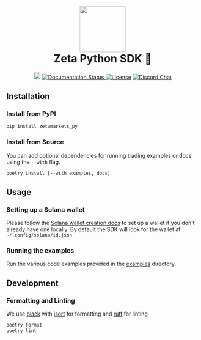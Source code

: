 <div align="center">
  <img height="120px" src="./logos/zeta-py.png" />

  <h1 style="margin-top: 0px">Zeta Python SDK 🐍</h1>

  <p>
    <a href="https://badge.fury.io/py/zetamarkets-py"><img src="https://badge.fury.io/py/zetamarkets-py.svg" alt="PyPI version" height="18"></a>
    <a href='https://zetamarkets-py.readthedocs.io/en/latest/?badge=latest'>
        <img src='https://readthedocs.org/projects/zetamarkets-py/badge/?version=latest' alt='Documentation Status' />
    </a>
    <a href="https://opensource.org/licenses/Apache-2.0"
      ><img
        alt="License"
        src="https://img.shields.io/badge/License-Apache%202.0-blueviolet"
    /></a>
    <a href="https://discord.gg/dD7YREfBkR"
      ><img
        alt="Discord Chat"
        src="https://img.shields.io/discord/841556000632078378?color=blueviolet"
    /></a>
  </p>
</div>

## Installation

### Install from PyPI

```sh
pip install zetamarkets_py
```

### Install from Source

You can add optional dependencies for running trading examples or docs using the `--with` flag.

```sh
poetry install [--with examples, docs]
```

## Usage

### Setting up a Solana wallet

Please follow the [Solana wallet creation docs](https://docs.solana.com/wallet-guide/file-system-wallet) to set up a wallet if you don't already have one locally.
By default the SDK will look for the wallet at `~/.config/solana/id.json`

### Running the examples

Run the various code examples provided in the [examples](https://zetamarkets-py.readthedocs.io/en/latest/examples.html#) directory.

## Development

### Formatting and Linting

We use [black](https://github.com/psf/black) with [isort](https://github.com/PyCQA/isort) for formatting and [ruff](https://github.com/astral-sh/ruff) for linting

```sh
poetry format
poetry lint
```

